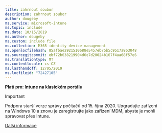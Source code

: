 ```yaml
---
title: zahrnout soubor
description: zahrnout soubor
author: dougeby
ms.service: microsoft-intune
ms.topic: include
ms.date: 10/15/2019
ms.author: dougeby
ms.custom: include file
ms.collection: M365-identity-device-management
ms.openlocfilehash: 85afbae2921510688e5457eb75b5c9517a863048
ms.sourcegitcommit: ebf72b038219904d6e7d20024b107f4aa68f57e6
ms.translationtype: MT
ms.contentlocale: cs-CZ
ms.lasthandoff: 12/05/2019
ms.locfileid: "72427105"
---
```

**Platí pro: Intune na klasickém portálu**

> [!Important]
> Podpora starší verze správy počítačů od 15. října 2020. Upgradujte zařízení na Windows 10 a znovu je zaregistrujte jako zařízení MDM, abyste je mohli spravovat přes Intune.
>
> [Další informace](https://go.microsoft.com/fwlink/?linkid=2107122)
